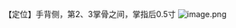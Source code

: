 【定位】手背侧，第2、3掌骨之间，掌指后0.5寸
![image.png](https://picgo18719498306.oss-cn-guangzhou.aliyuncs.com/20250424010658182.png)
